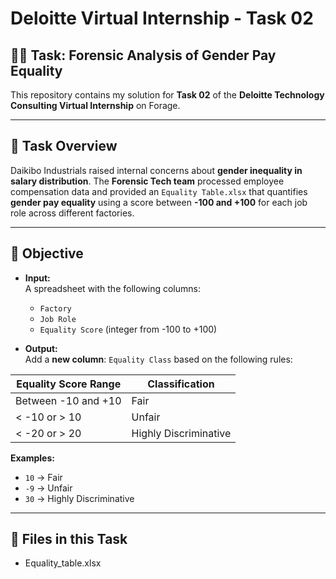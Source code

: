 # Deloitte Virtual Internship - Task 02

## 🕵️‍♂️ Task: Forensic Analysis of Gender Pay Equality

This repository contains my solution for **Task 02** of the **Deloitte Technology Consulting Virtual Internship** on Forage.

---

## 📝 Task Overview

Daikibo Industrials raised internal concerns about **gender inequality in salary distribution**. The **Forensic Tech team** processed employee compensation data and provided an `Equality Table.xlsx` that quantifies **gender pay equality** using a score between **-100 and +100** for each job role across different factories.

---

## 🎯 Objective

- **Input:**  
  A spreadsheet with the following columns:
  - `Factory`  
  - `Job Role`  
  - `Equality Score` (integer from -100 to +100)

- **Output:**  
  Add a **new column**: `Equality Class` based on the following rules:

| Equality Score Range | Classification        |
|----------------------|-----------------------|
| Between -10 and +10  | Fair                  |
| < -10 or > 10        | Unfair                |
| < -20 or > 20        | Highly Discriminative |

**Examples:**
- `10` → Fair  
- `-9` → Unfair  
- `30` → Highly Discriminative

---

## 📂 Files in this Task
   - Equality_table.xlsx
   

